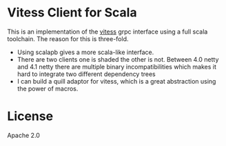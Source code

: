 # Vitess Client for Scala

This is an implementation of the [vitess](http://vitess.io) grpc interface using a full scala toolchain.
The reason for this is three-fold.  

* Using scalapb gives a more scala-like interface.
* There are two clients one is shaded the other is not.  Between 4.0 netty and 4.1 netty there are multiple binary
incompatibilities which makes it hard to integrate two different dependency trees
* I can build a quill adaptor for vitess, which is a great abstraction using the power of macros.

# License

Apache 2.0
